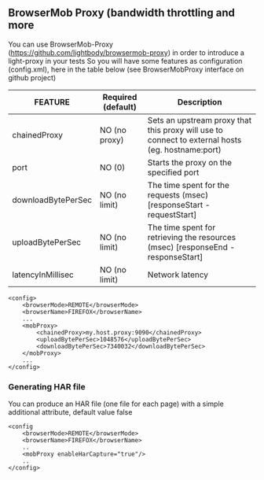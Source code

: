 ## BrowserMob Proxy (bandwidth throttling and more
You can use BrowserMob-Proxy (https://github.com/lightbody/browsermob-proxy) in order to introduce a light-proxy in your tests
So you will have some features as configuration (config.xml), here in the table below (see BrowserMobProxy interface on github project)

| FEATURE	        		| Required (default)	| Description																								
| ------------------------- | ---------------------	|---------------------------------------------------------------------------------------------------------- 
| chainedProxy				|	NO (no proxy)		| Sets an upstream proxy that this proxy will use to connect to external hosts (eg. hostname:port)			
| port						|	NO (0)				| Starts the proxy on the specified port																	
| downloadBytePerSec		|	NO (no limit)		| The time spent for the requests (msec) [responseStart - requestStart]										
| uploadBytePerSec			| 	NO (no limit)		| The time spent for retrieving the resources (msec) [responseEnd - responseStart]							
| latencyInMillisec			| 	NO (no limit)		| Network latency																							

	<config>
		<browserMode>REMOTE</browserMode>
		<browserName>FIREFOX</browserName>
		...
		<mobProxy>
			<chainedProxy>my.host.proxy:9090</chainedProxy>
			<uploadBytePerSec>1048576</uploadBytePerSec>
			<downloadBytePerSec>7340032</downloadBytePerSec>
		</mobProxy>
		...
	</config>

### Generating HAR file
You can produce an HAR file (one file for each page) with a simple additional attribute, default value false

	<config
		<browserMode>REMOTE</browserMode>
		<browserName>FIREFOX</browserName>
		..
		<mobProxy enableHarCapture="true"/>
		..
	</config>